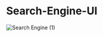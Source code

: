 # Search-Engine-UI
![Search Engine (1)](https://github.com/LawyantraTech/Search-Engine-UI/assets/22457544/1d3b12d4-933a-49ed-9c4b-9ca5d38e8939)

